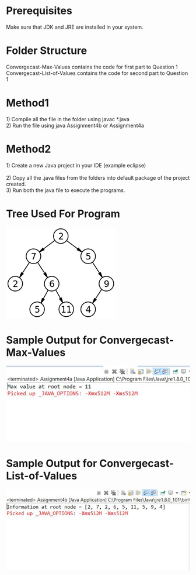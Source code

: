 <h1>Prerequisites</h1> 
Make sure that JDK and JRE are installed in your system.

<h1>Folder Structure</h1>
Convergecast-Max-Values contains the code for first part to Question 1</br>
Convergecast-List-of-Values contains the code for second part to Question 1</br>

<h1>Method1</h1>
1) Compile all the file in the folder using javac *.java</br>
2) Run the file using java Assignment4b or Assignment4a</br>

<h1>Method2</h1>
1) Create a new Java project in your IDE (example eclipse)</br></br>
2) Copy all the .java files from the folders into default package of the project created.</br>
3) Run both the java file to execute the programs.</br>


<h1>Tree Used For Program</h1>

![Alt text](Binary_tree.png?raw=true "Tree")

<h1>Sample Output for Convergecast-Max-Values</h1>

![Alt text](Output_Q1a.JPG?raw=true "Output 1")

<h1>Sample Output for Convergecast-List-of-Values</h1>

![Alt text](Output_Q1b.JPG?raw=true "Output 2")
